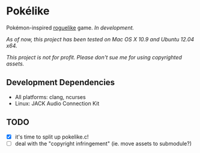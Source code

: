 # Pokélike

Pokémon-inspired [roguelike](http://en.wikipedia.org/wiki/Roguelike) game. *In development.*

_As of now, this project has been tested on Mac OS X 10.9 and Ubuntu 12.04 x64._

_This project is not for profit. Please don't sue me for using copyrighted assets._

## Development Dependencies

- All platforms: clang, ncurses
- Linux: JACK Audio Connection Kit

## TODO

- [x] it's time to split up pokelike.c!
- [ ] deal with the "copyright infringement" (ie. move assets to submodule?)
